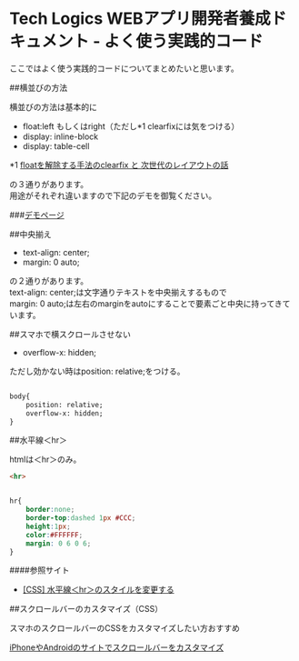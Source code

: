 # Tech Logics WEBアプリ開発者養成ドキュメント - よく使う実践的コード

ここではよく使う実践的コードについてまとめたいと思います。


##横並びの方法

横並びの方法は基本的に  

* float:left もしくはright（ただし*1 clearfixには気をつける）
* display: inline-block
* display: table-cell

*1 [floatを解除する手法のclearfix と 次世代のレイアウトの話](http://kojika17.com/2013/06/clearfix-2013.html)

の３通りがあります。  
用途がそれぞれ違いますので下記のデモを御覧ください。

###[デモページ](http://jsfiddle.net/icchi/c39h3ojg/)



##中央揃え

* text-align: center;
* margin: 0 auto;

の２通りがあります。  
text-align: center;は文字通りテキストを中央揃えするもので  
margin: 0 auto;は左右のmarginをautoにすることで要素ごと中央に持ってきています。


##スマホで横スクロールさせない

* overflow-x: hidden;

ただし効かない時はposition: relative;をつける。

```html

body{
    position: relative;
    overflow-x: hidden;
}

```

##水平線＜hr＞

htmlは＜hr＞のみ。

```html
<hr>
```

```css

hr{
    border:none;
    border-top:dashed 1px #CCC;
    height:1px;
    color:#FFFFFF;
    margin: 0 6 0 6;
}

```

####参照サイト
* [[CSS] 水平線＜hr＞のスタイルを変更する](http://tande.jp/lab/2011/05/1384)


##スクロールバーのカスタマイズ（CSS）

スマホのスクロールバーのCSSをカスタマイズしたい方おすすめ

[iPhoneやAndroidのサイトでスクロールバーをカスタマイズ](http://sterfield.co.jp/designer/iphoneやandroidのサイトでスクロールバーをカスタマイズ.html)

